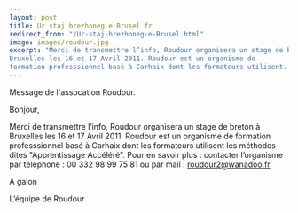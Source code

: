 ```yaml
---
layout: post
title: Ur staj brezhoneg e Brusel fr
redirect_from: "/Ur-staj-brezhoneg-e-Brusel.html"
image: images/roudour.jpg
excerpt: "Merci de transmettre l’info, Roudour organisera un stage de breton à
Bruxelles les 16 et 17 Avril 2011. Roudour est un organisme de
formation professsionnel basé à Carhaix dont les formateurs utilisent..."
---
```

Message de l'assocation Roudour.

Bonjour,

Merci de transmettre l’info, Roudour organisera un stage de breton à
Bruxelles les 16 et 17 Avril 2011. Roudour est un organisme de
formation professsionnel basé à Carhaix dont les formateurs utilisent
les méthodes dites "Apprentissage Accéléré". Pour en savoir plus :
contacter l’organisme par téléphone : 00 332 98 99 75 81 ou par mail :
roudour2@wanadoo.fr

A galon

L’équipe de Roudour


